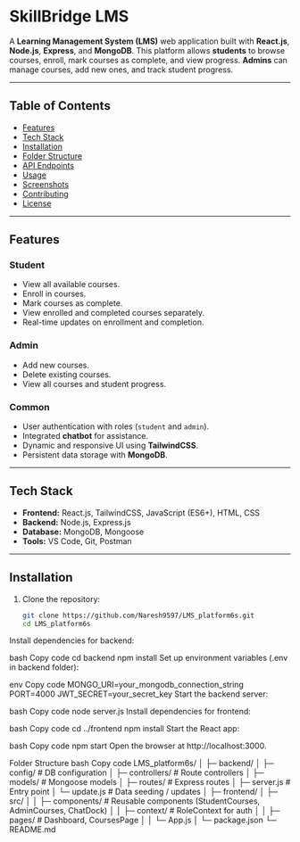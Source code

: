 # SkillBridge LMS

A **Learning Management System (LMS)** web application built with **React.js**, **Node.js**, **Express**, and **MongoDB**. This platform allows **students** to browse courses, enroll, mark courses as complete, and view progress. **Admins** can manage courses, add new ones, and track student progress.

---

## Table of Contents

- [Features](#features)  
- [Tech Stack](#tech-stack)  
- [Installation](#installation)  
- [Folder Structure](#folder-structure)  
- [API Endpoints](#api-endpoints)  
- [Usage](#usage)  
- [Screenshots](#screenshots)  
- [Contributing](#contributing)  
- [License](#license)  

---

## Features

### Student
- View all available courses.
- Enroll in courses.
- Mark courses as complete.
- View enrolled and completed courses separately.
- Real-time updates on enrollment and completion.

### Admin
- Add new courses.
- Delete existing courses.
- View all courses and student progress.

### Common
- User authentication with roles (`student` and `admin`).
- Integrated **chatbot** for assistance.
- Dynamic and responsive UI using **TailwindCSS**.
- Persistent data storage with **MongoDB**.

---

## Tech Stack

- **Frontend:** React.js, TailwindCSS, JavaScript (ES6+), HTML, CSS  
- **Backend:** Node.js, Express.js  
- **Database:** MongoDB, Mongoose  
- **Tools:** VS Code, Git, Postman  

---

## Installation

1. Clone the repository:  
   ```bash
   git clone https://github.com/Naresh9597/LMS_platform6s.git
   cd LMS_platform6s
Install dependencies for backend:

bash
Copy code
cd backend
npm install
Set up environment variables (.env in backend folder):

env
Copy code
MONGO_URI=your_mongodb_connection_string
PORT=4000
JWT_SECRET=your_secret_key
Start the backend server:

bash
Copy code
node server.js
Install dependencies for frontend:

bash
Copy code
cd ../frontend
npm install
Start the React app:

bash
Copy code
npm start
Open the browser at http://localhost:3000.

Folder Structure
bash
Copy code
LMS_platform6s/
│
├─ backend/
│  ├─ config/          # DB configuration
│  ├─ controllers/     # Route controllers
│  ├─ models/          # Mongoose models
│  ├─ routes/          # Express routes
│  ├─ server.js        # Entry point
│  └─ update.js        # Data seeding / updates
│
├─ frontend/
│  ├─ src/
│  │  ├─ components/   # Reusable components (StudentCourses, AdminCourses, ChatDock)
│  │  ├─ context/      # RoleContext for auth
│  │  ├─ pages/        # Dashboard, CoursesPage
│  │  └─ App.js
│  └─ package.json
└─ README.md
